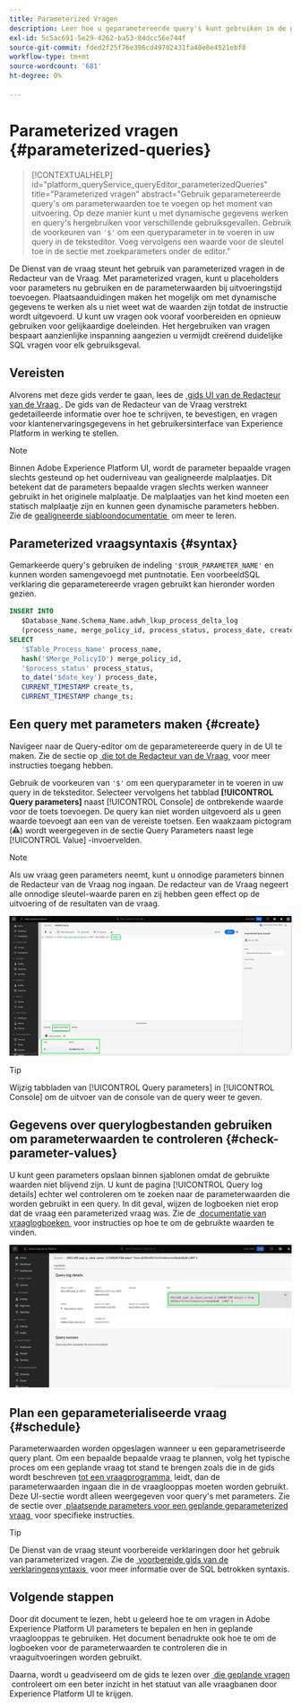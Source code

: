 ```yaml
---
title: Parameterized Vragen
description: Leer hoe u geparametereerde query's kunt gebruiken in de gebruikersinterface van Adobe Experience Platform.
exl-id: 5c5ac691-5e29-4262-ba53-84dcc56e744f
source-git-commit: fded2f25f76e396cd49702431fa40e8e4521ebf8
workflow-type: tm+mt
source-wordcount: '681'
ht-degree: 0%

---
```


# Parameterized vragen {#parameterized-queries}

>[!CONTEXTUALHELP]
>id="platform_queryService_queryEditor_parameterizedQueries"
>title="Parameterized vragen"
>abstract="Gebruik geparametereerde query&#39;s om parameterwaarden toe te voegen op het moment van uitvoering. Op deze manier kunt u met dynamische gegevens werken en query&#39;s hergebruiken voor verschillende gebruiksgevallen. Gebruik de voorkeuren van `'$'` om een queryparameter in te voeren in uw query in de teksteditor. Voeg vervolgens een waarde voor de sleutel toe in de sectie met zoekparameters onder de editor."

De Dienst van de vraag steunt het gebruik van parameterized vragen in de Redacteur van de Vraag. Met parameterized vragen, kunt u placeholders voor parameters nu gebruiken en de parameterwaarden bij uitvoeringstijd toevoegen. Plaatsaanduidingen maken het mogelijk om met dynamische gegevens te werken als u niet weet wat de waarden zijn totdat de instructie wordt uitgevoerd. U kunt uw vragen ook vooraf voorbereiden en opnieuw gebruiken voor gelijkaardige doeleinden. Het hergebruiken van vragen bespaart aanzienlijke inspanning aangezien u vermijdt creërend duidelijke SQL vragen voor elk gebruiksgeval.

## Vereisten

Alvorens met deze gids verder te gaan, lees de [&#x200B; gids UI van de Redacteur van de Vraag &#x200B;](./user-guide.md). De gids van de Redacteur van de Vraag verstrekt gedetailleerde informatie over hoe te schrijven, te bevestigen, en vragen voor klantenervaringsgegevens in het gebruikersinterface van Experience Platform in werking te stellen.

>[!NOTE]
>
>Binnen Adobe Experience Platform UI, wordt de parameter bepaalde vragen slechts gesteund op het ouderniveau van gealigneerde malplaatjes. Dit betekent dat de parameters bepaalde vragen slechts werken wanneer gebruikt in het originele malplaatje. De malplaatjes van het kind moeten een statisch malplaatje zijn en kunnen geen dynamische parameters hebben. Zie de [&#x200B; gealigneerde sjabloondocumentatie &#x200B;](../key-concepts/inline-templates.md) om meer te leren.

## Parameterized vraagsyntaxis {#syntax}

Gemarkeerde query&#39;s gebruiken de indeling `'$YOUR_PARAMETER_NAME'` en kunnen worden samengevoegd met puntnotatie. Een voorbeeldSQL verklaring die geparametereerde vragen gebruikt kan hieronder worden gezien.

```sql
INSERT INTO
   $Database_Name.Schema_Name.adwh_lkup_process_delta_log
   (process_name, merge_policy_id, process_status, process_date, create_ts, change_ts)
SELECT
   '$Table_Process_Name' process_name,
   hash('$Merge_PolicyID') merge_policy_id,
   '$process_status' process_status,
   to_date('$date_key') process_date,
   CURRENT_TIMESTAMP create_ts,
   CURRENT_TIMESTAMP change_ts;
```

## Een query met parameters maken {#create}

Navigeer naar de Query-editor om de geparametereerde query in de UI te maken. Zie de sectie op [&#x200B; die tot de Redacteur van de Vraag &#x200B;](./user-guide.md#accessing-query-editor) voor meer instructies toegang hebben.

Gebruik de voorkeuren van `'$'` om een queryparameter in te voeren in uw query in de teksteditor. Selecteer vervolgens het tabblad **[!UICONTROL Query parameters]** naast [!UICONTROL Console] de ontbrekende waarde voor de toets toevoegen. De query kan niet worden uitgevoerd als u geen waarde toevoegt aan een van de vereiste toetsen. Een waakzaam pictogram (![&#x200B; een waakzaam pictogram.](/help/images/icons/alert.png)) wordt weergegeven in de sectie Query Parameters naast lege [!UICONTROL Value] -invoervelden.

>[!NOTE]
>
>Als uw vraag geen parameters neemt, kunt u onnodige parameters binnen de Redacteur van de Vraag nog ingaan. De redacteur van de Vraag negeert alle onnodige sleutel-waarde paren en zij hebben geen effect op de uitvoering of de resultaten van de vraag.

![&#x200B; de Redacteur van de Vraag met een parameterized vraag en de benadrukte sectie van de parameters van de Vraag.](../images/ui/parameterized-queries/parameterized-query.png)

>[!TIP]
>
>Wijzig tabbladen van [!UICONTROL Query parameters] in [!UICONTROL Console] om de uitvoer van de console van de query weer te geven.

## Gegevens over querylogbestanden gebruiken om parameterwaarden te controleren {#check-parameter-values}

U kunt geen parameters opslaan binnen sjablonen omdat de gebruikte waarden niet blijvend zijn. U kunt de pagina [!UICONTROL Query log details] echter wel controleren om te zoeken naar de parameterwaarden die worden gebruikt in een query. In dit geval, wijzen de logboeken niet erop dat de vraag een parameterized vraag was. Zie de [&#x200B; documentatie van vraaglogboeken &#x200B;](./query-logs.md) voor instructies op hoe te om de gebruikte waarden te vinden.

![&#x200B; de mening van vraaglogboeken met SQL van een parameterized vraag die in de detailssectie wordt benadrukt.](../images/ui/parameterized-queries/parameterized-query-logs.png)

<!-- improve screenshot above ^ I am waiting for a scheduled run to complete -->

## Plan een geparameterialiseerde vraag {#schedule}

Parameterwaarden worden opgeslagen wanneer u een geparametriseerde query plant. Om een bepaalde bepaalde vraag te plannen, volg het typische proces om een geplande vraag tot stand te brengen zoals die in de gids wordt beschreven [&#x200B; tot een vraagprogramma &#x200B;](./query-schedules.md#create-schedule) leidt, dan de parameterwaarden ingaan die in de vraaglooppas moeten worden gebruikt. Deze UI-sectie wordt alleen weergegeven voor query&#39;s met parameters. Zie de sectie over [&#x200B; plaatsende parameters voor een geplande geparameterized vraag &#x200B;](./query-schedules.md#set-parameters) voor specifieke instructies.

>[!TIP]
>
>De Dienst van de vraag steunt voorbereide verklaringen door het gebruik van parameterized vragen. Zie de [&#x200B; voorbereide gids van de verklaringensyntaxis &#x200B;](../sql/prepared-statements.md) voor meer informatie over de SQL betrokken syntaxis.

## Volgende stappen

Door dit document te lezen, hebt u geleerd hoe te om vragen in Adobe Experience Platform UI parameters te bepalen en hen in geplande vraaglooppas te gebruiken. Het document benadrukte ook hoe te om de logboeken voor de parameterwaarden te controleren die in vraaguitvoeringen worden gebruikt.

Daarna, wordt u geadviseerd om de gids te lezen over [&#x200B; die geplande vragen &#x200B;](./monitor-queries.md) controleert om een beter inzicht in het statuut van alle vraagbanen door Experience Platform UI te krijgen.
